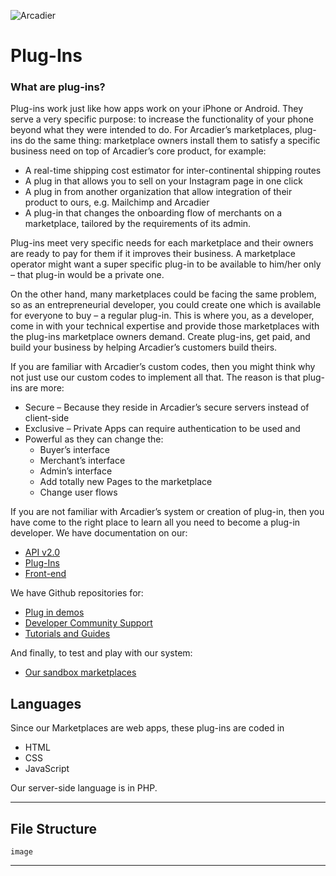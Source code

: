 ![Arcadier](https://theme.zdassets.com/theme_assets/2008942/9566e69f67b1ee67fdfbcd79b1e580bdbbc98874.svg "Arcadier")

Plug-Ins
===============
### What are plug-ins?

Plug-ins work just like how apps work on your iPhone or Android. They serve a very specific purpose:
to increase the functionality of your phone beyond what they were intended to do. For Arcadier’s
marketplaces, plug-ins do the same thing: marketplace owners install them to satisfy a specific
business need on top of Arcadier’s core product, for example:
* A real-time shipping cost estimator for inter-continental shipping routes
* A plug in that allows you to sell on your Instagram page in one click
* A plug in from another organization that allow integration of their product to ours, e.g.
Mailchimp and Arcadier
* A plug-in that changes the onboarding flow of merchants on a marketplace, tailored by the
requirements of its admin.

Plug-ins meet very specific needs for each marketplace and their owners are ready to pay for them if
it improves their business. A marketplace operator might want a super specific plug-in to be
available to him/her only – that plug-in would be a private one.

On the other hand, many marketplaces could be facing the same problem, so as an entrepreneurial
developer, you could create one which is available for everyone to buy – a regular plug-in.
This is where you, as a developer, come in with your technical expertise and provide those
marketplaces with the plug-ins marketplace owners demand. Create plug-ins, get paid, and build
your business by helping Arcadier’s customers build theirs.

If you are familiar with Arcadier’s custom codes, then you might think why not just use our custom
codes to implement all that. The reason is that plug-ins are more:
* Secure – Because they reside in Arcadier’s secure servers instead of client-side
* Exclusive – Private Apps can require authentication to be used and
* Powerful as they can change the:
  * Buyer’s interface  
  * Merchant’s interface  
  * Admin’s interface
  * Add totally new Pages to the marketplace
  * Change user flows
  
If you are not familiar with Arcadier’s system or creation of plug-in, then you have come to the right
place to learn all you need to become a plug-in developer.
We have documentation on our:
* [API v2.0](https://apiv2.arcadier.com)
* [Plug-Ins](#)
* [Front-end](https://api.arcadier.com)

We have Github repositories for:
* [Plug in demos](/Plug-In-Demos)
* [Developer Community Support](/Developer-Community-Support)
* [Tutorials and Guides](/Tutorials)

And finally, to test and play with our system:
* [Our sandbox marketplaces](https://api.arcadier.com/get-started)

Languages
---------
Since our Marketplaces are web apps, these plug-ins are coded in 
* HTML
* CSS 
* JavaScript

Our server-side language is in PHP.
***

File Structure
--------------
`image`
***
